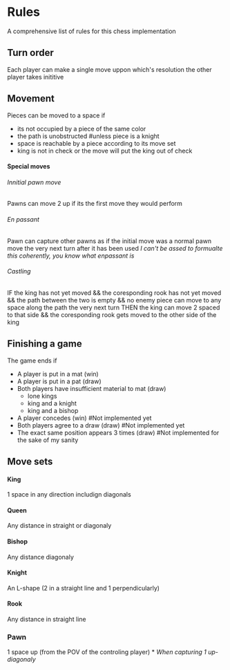 # Rules

A comprehensive list of rules for this chess implementation

## Turn order

Each player can make a single move uppon which's resolution the other player takes inititive

## Movement

Pieces can be moved to a space if
- its not occupied by a piece of the same color
- the path is unobstructed #unless piece is a knight
- space is reachable by a piece according to its move set
- king is not in check or the move will put the king out of check

#### Special moves

###### Innitial pawn move
Pawns can move 2 up if its the first move they would perform

###### En passant
Pawn can capture other pawns as if the initial move was
a normal pawn move the very next turn after it has been used
*I can't be assed to formualte this coherently, you know what enpassant is*

###### Castling
IF the king has not yet moved
&& the coresponding rook has not yet moved
&& the path between the two is empty
&& no enemy piece can move to any space along the path the very next turn
THEN the king can move 2 spaced to that side
&& the coresponding rook gets moved to the other side of the king

## Finishing a game

The game ends if
- A player is put in a mat (win)
- A player is put in a pat (draw)
- Both players have insufficient material to mat (draw)
    - lone kings
    - king and a knight
    - king and a bishop
- A player concedes (win) #Not implemented yet
- Both players agree to a draw (draw) #Not implemented yet
- The exact same position appears 3 times (draw) #Not implemented for the sake of my sanity

## Move sets

#### King

1 space in any direction includign diagonals

#### Queen

Any distance in straight or diagonaly

#### Bishop

Any distance diagonaly

#### Knight

An L-shape (2 in a straight line and 1 perpendicularly)

#### Rook

Any distance in straight line

### Pawn

1 space up (from the POV of the controling player)
\* *When capturing 1 up-diagonaly* 
